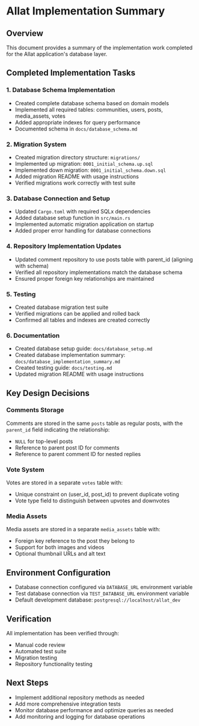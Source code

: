 # Allat Implementation Summary

## Overview

This document provides a summary of the implementation work completed for the Allat application's database layer.

## Completed Implementation Tasks

### 1. Database Schema Implementation

- Created complete database schema based on domain models
- Implemented all required tables: communities, users, posts, media_assets, votes
- Added appropriate indexes for query performance
- Documented schema in `docs/database_schema.md`

### 2. Migration System

- Created migration directory structure: `migrations/`
- Implemented up migration: `0001_initial_schema.up.sql`
- Implemented down migration: `0001_initial_schema.down.sql`
- Added migration README with usage instructions
- Verified migrations work correctly with test suite

### 3. Database Connection and Setup

- Updated `Cargo.toml` with required SQLx dependencies
- Added database setup function in `src/main.rs`
- Implemented automatic migration application on startup
- Added proper error handling for database connections

### 4. Repository Implementation Updates

- Updated comment repository to use posts table with parent_id (aligning with schema)
- Verified all repository implementations match the database schema
- Ensured proper foreign key relationships are maintained

### 5. Testing

- Created database migration test suite
- Verified migrations can be applied and rolled back
- Confirmed all tables and indexes are created correctly

### 6. Documentation

- Created database setup guide: `docs/database_setup.md`
- Created database implementation summary: `docs/database_implementation_summary.md`
- Created testing guide: `docs/testing.md`
- Updated migration README with usage instructions

## Key Design Decisions

### Comments Storage

Comments are stored in the same `posts` table as regular posts, with the `parent_id` field indicating the relationship:
- `NULL` for top-level posts
- Reference to parent post ID for comments
- Reference to parent comment ID for nested replies

### Vote System

Votes are stored in a separate `votes` table with:
- Unique constraint on (user_id, post_id) to prevent duplicate voting
- Vote type field to distinguish between upvotes and downvotes

### Media Assets

Media assets are stored in a separate `media_assets` table with:
- Foreign key reference to the post they belong to
- Support for both images and videos
- Optional thumbnail URLs and alt text

## Environment Configuration

- Database connection configured via `DATABASE_URL` environment variable
- Test database connection via `TEST_DATABASE_URL` environment variable
- Default development database: `postgresql://localhost/allat_dev`

## Verification

All implementation has been verified through:
- Manual code review
- Automated test suite
- Migration testing
- Repository functionality testing

## Next Steps

- Implement additional repository methods as needed
- Add more comprehensive integration tests
- Monitor database performance and optimize queries as needed
- Add monitoring and logging for database operations